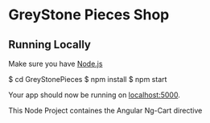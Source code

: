 # GreyStone Pieces Shop


## Running Locally

Make sure you have [Node.js](http://nodejs.org/) 

$ cd GreyStonePieces
$ npm install
$ npm start

Your app should now be running on [localhost:5000](http://localhost:5000/).

This Node Project containes the Angular Ng-Cart directive